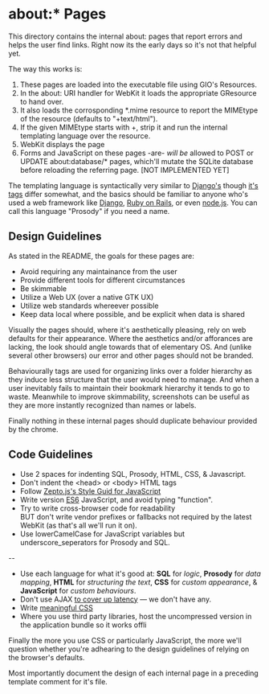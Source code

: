 about:* Pages
=============

This directory contains the internal about: pages that report errors and helps the user find links. Right now its the early days so it's not that helpful yet.

The way this works is:

1. These pages are loaded into the executable file using GIO's Resources. 
2. In the about: URI handler for WebKit it loads the appropriate GResource to hand over.
3. It also loads the corrosponding *.mime resource to report the MIMEtype of the resource (defaults to "+text/html").
4. If the given MIMEtype starts with +, strip it and run the internal templating language over the resource.
5. WebKit displays the page
6. Forms and JavaScript on these pages -are- *will be* allowed to POST or UPDATE about:database/* pages, which'll mutate the SQLite database before reloading the referring page. [NOT IMPLEMENTED YET]

The templating language is syntactically very similar to [Django's](https://docs.djangoproject.com/en/1.10/ref/templates/language/) though [it's tags](https://github.com/alcinnz/Odysseus/wiki/Templating-Reference) differ somewhat, and the basics should be familiar to anyone who's used a web framework like [Django](https://www.djangoproject.com/), [Ruby on Rails](http://rubyonrails.org/), or even [node.js](https://nodejs.org/en/). You can call this language "Prosody" if you need a name.

Design Guidelines
-----------------

As stated in the README, the goals for these pages are:

* Avoid requiring any maintainance from the user
* Provide different tools for different circumstances
* Be skimmable
* Utilize a Web UX (over a native GTK UX)
* Utilize web standards whereever possible
* Keep data local where possible, and be explicit when data is shared

Visually the pages should, where it's aesthetically pleasing, rely on web defaults for their appearance. Where the aesthetics and/or afforances are lacking, the look should angle towards that of elementary OS. And (unlike several other browsers) our error and other pages should not be branded.

Behaviourally tags are used for organizing links over a folder hierarchy as they induce less structure that the user would need to manage. And when a user inevitably fails to maintain their bookmark hierarchy it tends to go to waste. Meanwhile to improve skimmability, screenshots can be useful as they are more instantly recognized than names or labels.

Finally nothing in these internal pages should duplicate behaviour provided by the chrome. 

Code Guidelines
---------------

* Use 2 spaces for indenting SQL, Prosody, HTML, CSS, & Javascript.
* Don't indent the &lt;head&gt; or &lt;body&gt; HTML tags
* Follow [Zepto.js's Style Guid for JavaScript](https://github.com/madrobby/zepto/blob/master/CONTRIBUTING.md#code-style-guidelines)
* Write version [ES6](http://es6-features.org/) JavaScript, and avoid typing "function".
* Try to write cross-browser code for readability <br /> BUT don't write vendor prefixes or fallbacks not required by the latest WebKit (as that's all we'll run it on).
* Use lowerCamelCase for JavaScript variables but underscore_seperators for Prosody and SQL.

--

* Use each language for what it's good at: <strong>SQL</strong> for <em>logic</em>, <strong>Prosody</strong> for <em>data mapping</em>, <strong>HTML</strong> for <em>structuring the text</em>, <strong>CSS</strong> for <em>custom appearance</em>, & <strong>JavaScript</strong> for <em>custom behaviours</em>.
* Don't use AJAX [to cover up latency](http://www.oreilly.com/catalog/headra/chapter/ch01.pdf) &mdash; we don't have any.
* Write [meaningful CSS](https://alistapart.com/article/meaningful-css-style-like-you-mean-it)
* Where you use third party libraries, host the uncompressed version in the application bundle so it works offli

Finally the more you use CSS or particularly JavaScript, the more we'll question whether you're adhearing to the design guidelines of relying on the browser's defaults. 

Most importantly document the design of each internal page in a preceding template comment for it's file. 
